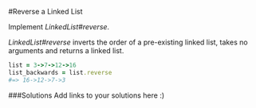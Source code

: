 #Reverse a Linked List

Implement *LinkedList#reverse*.

*LinkedList#reverse* inverts the order of a pre-existing linked list, takes no arguments and returns a linked list.

```ruby
list = 3->7->12->16 
list_backwards = list.reverse
#=> 16->12->7->3
```
###Solutions 
Add links to your solutions here :)
